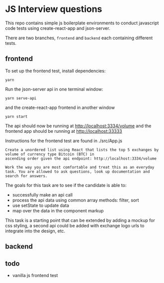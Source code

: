 # JS Interview questions

This repo contains simple js boilerplate environments to conduct javascript code tests using create-react-app and json-server.

There are two branches, `frontend` and `backend` each containing different tests.

## frontend

To set up the frontend test, install dependencies:

```
yarn
```

Run the json-server api in one terminal window:

```
yarn serve-api
```

and the create-react-app frontend in another window

```
yarn start
```

The api should now be running at [http://localhost:3334/volume](http://localhost:3334/volume) and the frontend app should be running at [http://localhost:33333](http://localhost:3333)

Instructions for the frontend test are found in ./src/App.js

```
Create a unordered list using React that lists the top 5 exchanges by volume of currency type Bitcoin (BTC) in
ascending order given the api endpoint: http://localhost:3334/volume

Work the way you are most comfortable and treat this as an everyday task. You are allowed to ask questions, look up documentation and search for answers.
```

The goals for this task are to see if the candidate is able to:

- successfully make an api call
- process the api data using common array methods: filter, sort
- use setState to update data
- map over the data in the component markup

This task is a starting point that can be extended by adding a mockup for css styling, a second api could be added with exchange logo urls to integrate into the design, etc.


## backend


## todo
- vanilla js frontend test


